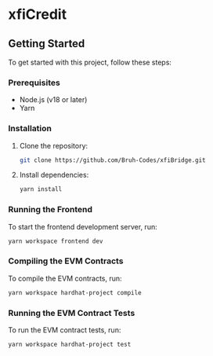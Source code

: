 # xfiCredit

## Getting Started

To get started with this project, follow these steps:

### Prerequisites

- Node.js (v18 or later)
- Yarn

### Installation

1. Clone the repository:

   ```bash
   git clone https://github.com/Bruh-Codes/xfiBridge.git
   ```

2. Install dependencies:

   ```bash
   yarn install
   ```

### Running the Frontend

To start the frontend development server, run:

```bash
yarn workspace frontend dev
```

### Compiling the EVM Contracts

To compile the EVM contracts, run:

```bash
yarn workspace hardhat-project compile
```

### Running the EVM Contract Tests

To run the EVM contract tests, run:

```bash
yarn workspace hardhat-project test
```
